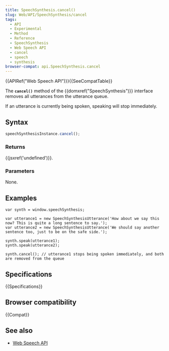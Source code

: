```yaml
---
title: SpeechSynthesis.cancel()
slug: Web/API/SpeechSynthesis/cancel
tags:
  - API
  - Experimental
  - Method
  - Reference
  - SpeechSynthesis
  - Web Speech API
  - cancel
  - speech
  - synthesis
browser-compat: api.SpeechSynthesis.cancel
---
```

{{APIRef("Web Speech API")}}{{SeeCompatTable}}

The **`cancel()`** method of the {{domxref("SpeechSynthesis")}}
interface removes all utterances from the utterance queue.

If an utterance is currently being spoken, speaking will stop immediately.

## Syntax

```js
speechSynthesisInstance.cancel();
```

### Returns

{{jsxref('undefined')}}.

### Parameters

None.

## Examples

    var synth = window.speechSynthesis;

    var utterance1 = new SpeechSynthesisUtterance('How about we say this now? This is quite a long sentence to say.');
    var utterance2 = new SpeechSynthesisUtterance('We should say another sentence too, just to be on the safe side.');

    synth.speak(utterance1);
    synth.speak(utterance2);

    synth.cancel(); // utterance1 stops being spoken immediately, and both are removed from the queue

## Specifications

{{Specifications}}

## Browser compatibility

{{Compat}}

## See also

- [Web Speech API](/en-US/docs/Web/API/Web_Speech_API)
